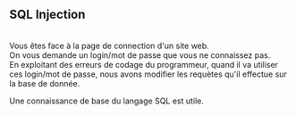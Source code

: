 
## SQL Injection


</br>
Vous êtes face à la page de connection d'un site web. </br>
On vous demande un login/mot de passe que vous ne connaissez pas. </br>
En exploitant des erreurs de codage du programmeur, quand il va utiliser ces login/mot de passe, nous avons modifier les requètes qu'il effectue sur la base de donnée.
</br>

Une connaissance de base du langage SQL est utile.



